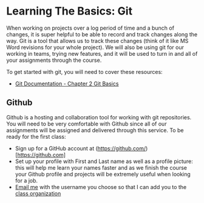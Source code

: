 # Learning The Basics: Git

When working on projects over a log period of time and a bunch of changes, it is super helpful to be able to record and track changes along the way.
Git is a tool that allows us to track these changes (think of it like MS Word revisions for your whole project).
We will also be using git for our working in teams, trying new features, and it will be used to turn in and all of your assignments through the course.

To get started with git, you will need to cover these resources:

- [Git Documentation - Chapter 2 Git Basics](https://git-scm.com/book/en/v1/Git-Basics)

## Github

Github is a hosting and collaboration tool for working with git repositories.
You will need to be very comfortable with Github since all of our assignments will be assigned and delivered through this service.
To be ready for the first class:

- Sign up for a GitHub account at (https://github.com/)[https://github.com]
- Set up your profile with First and Last name as well as a profile picture: this will help me learn your names faster and as we finish the course your Github profile and projects will be extremely useful when looking for a job.
- [Email me](ryan@theironyard.com) with the username you choose so that I can add you to the [class organization](https://github.com/TIY-LR-FEE-2015-June)
